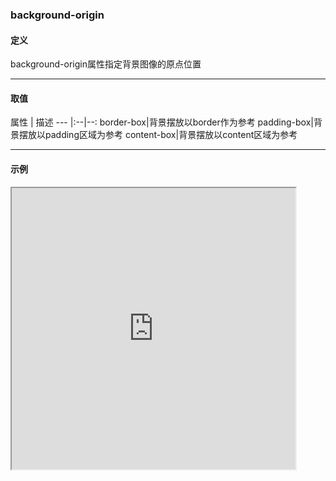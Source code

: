 ### background-origin

#### 定义
background-origin属性指定背景图像的原点位置

---

#### 取值
属性 | 描述 
--- |:--|--:
border-box|背景摆放以border作为参考
padding-box|背景摆放以padding区域为参考
content-box|背景摆放以content区域为参考

---

#### 示例
<iframe width="90%" height="450" allowfullscreen="allowfullscreen" src="https://codepen.io/superwtt/embed/KKVJOae?height=450&theme-id=default&default-tab=result"></iframe>
